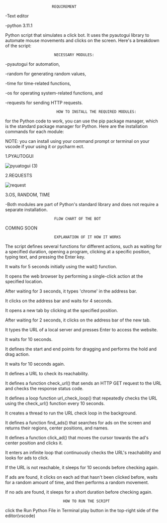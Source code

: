                          REQUIREMENT

-Text editor 

-python  3.11.1





Python script that simulates a click bot. It uses the pyautogui library to automate mouse movements and clicks on the screen. Here's a breakdown of the script:

                          NECESSARY MODULES:

-pyautogui for automation,

-random for generating random values,

-time for time-related functions,

-os for operating system-related functions, and 

-requests for sending HTTP requests.




                           HOW TO INSTALL THE REQUIRED MODULES:

for the Python code to work, you can use the pip package manager, which is the standard package manager for Python. Here are the installation commands for each module:

NOTE:
you can install using your command prompt or terminal on your vscode if your using it or pycharm ect.


1.PYAUTOGUI

![pyuatogui (3)](https://github.com/ndeleche/clickbot_py/assets/80362168/7fccd467-18e1-49bc-b3c4-19d1a6d59fe8)



2.REQUESTS  


![request](https://github.com/ndeleche/clickbot_py/assets/80362168/6db436ed-dd51-4bbb-88fb-ce4fbf78832a)



3.OS, RANDOM, TIME 

-Both modules are  part of Python's standard library and does not require a separate installation.



                          FLOW CHART OF THE BOT 



COMING SOON 

                          EXPLANATION OF IT HOW IT WORKS 












The script defines several functions for different actions, such as waiting for a specified duration, opening a program, clicking at a specific position, typing text, and pressing the Enter key.

It waits for 5 seconds initially using the wait() function.

It opens the web browser by performing a single-click action at the specified location.

After waiting for 3 seconds, it types 'chrome' in the address bar.

It clicks on the address bar and waits for 4 seconds.

It opens a new tab by clicking at the specified position.

After waiting for 2 seconds, it clicks on the address bar of the new tab.

It types the URL of a local server and presses Enter to access the website.

It waits for 10 seconds.

It defines the start and end points for dragging and performs the hold and drag action.

It waits for 10 seconds again.

It defines a URL to check its reachability.

It defines a function check_url() that sends an HTTP GET request to the URL and checks the response status code.

It defines a loop function url_check_loop() that repeatedly checks the URL using the check_url() function every 10 seconds.

It creates a thread to run the URL check loop in the background.

It defines a function find_ads() that searches for ads on the screen and returns their regions, center positions, and names.

It defines a function click_ad() that moves the cursor towards the ad's center position and clicks it.

It enters an infinite loop that continuously checks the URL's reachability and looks for ads to click.

If the URL is not reachable, it sleeps for 10 seconds before checking again.

If ads are found, it clicks on each ad that hasn't been clicked before, waits for a random amount of time, and then performs a random movement.

If no ads are found, it sleeps for a short duration before checking again.


                              HOW TO RUN THE SCRIPT 


click the Run Python File in Terminal play button in the top-right side of the editor(vscode)

